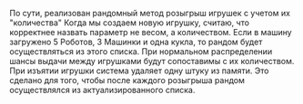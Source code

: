 По сути, реализован рандомный метод розыгрыш игрушек с учетом их "количества"
Когда мы создаем новую игрушку, считаю, что корректнее назвать параметр не весом, а количеством.
Если в машину загружено 5 Роботов, 3 Машинки и одна кукла, то рандом будет осуществляться из этого списка.
При нормальном распределении шансы выдачи между игрушками будут сопоставимы с их количеством.
При изъятии игрушки система удаляет одну штуку из памяти. Это сделано для того, чтобы после каждого розыгрыша рандом осуществлялся из актуализированного списка.
